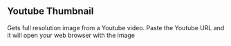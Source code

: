 ## Youtube Thumbnail

Gets full resolution image from a Youtube video.
Paste the Youtube URL and it will open your web browser with the image
